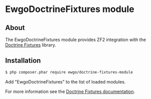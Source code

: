 # EwgoDoctrineFixtures module

## About

The EwgoDoctrineFixtures module provides ZF2 integration with the [Doctrine Fixtures](https://github.com/doctrine/data-fixtures) library.

## Installation

``` bash
$ php composer.phar require ewgo/doctrine-fixtures-module
```

Add "EwgoDoctrineFixtures" to the list of loaded modules.

For more information see the [Doctrine Fixtures documentation](https://github.com/doctrine/data-fixtures).